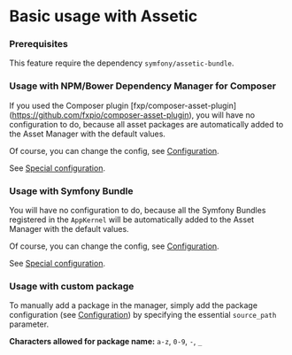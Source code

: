 Basic usage with Assetic
========================

### Prerequisites

This feature require the dependency `symfony/assetic-bundle`.

### Usage with NPM/Bower Dependency Manager for Composer

If you used the Composer plugin [fxp/composer-asset-plugin]
(https://github.com/fxpio/composer-asset-plugin), you will have no configuration
to do, because all asset packages are automatically added to the Asset Manager with the
default values.

Of course, you can change the config, see [Configuration](configuration.md).

See [Special configuration](configuration.md#package-provided-by-npmbower-dependency-manager-for-composer).

### Usage with Symfony Bundle

You will have no configuration to do, because all the Symfony Bundles registered in the
`AppKernel` will be automatically added to the Asset Manager with the default values.

Of course, you can change the config, see [Configuration](configuration.md).

See [Special configuration](configuration.md#package-provied-by-symfony-bundle).

### Usage with custom package

To manually add a package in the manager, simply add the package configuration (see
[Configuration](configuration.md)) by specifying the essential `source_path` parameter.

**Characters allowed for package name:** `a-z`, `0-9`,  `-`, `_`
